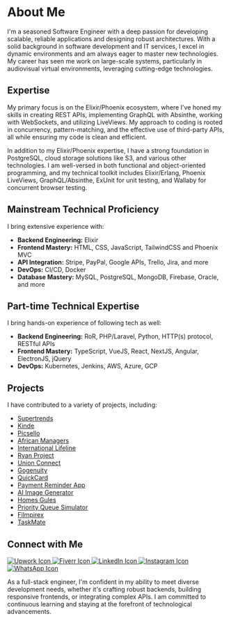 # About Me

I'm a seasoned Software Engineer with a deep passion for developing scalable, reliable applications and designing robust architectures. With a solid background in software development and IT services, I excel in dynamic environments and am always eager to master new technologies. My career has seen me work on large-scale systems, particularly in audiovisual virtual environments, leveraging cutting-edge technologies.

## Expertise

My primary focus is on the Elixir/Phoenix ecosystem, where I've honed my skills in creating REST APIs, implementing GraphQL with Absinthe, working with WebSockets, and utilizing LiveViews. My approach to coding is rooted in concurrency, pattern-matching, and the effective use of third-party APIs, all while ensuring my code is clean and efficient.

In addition to my Elixir/Phoenix expertise, I have a strong foundation in PostgreSQL, cloud storage solutions like S3, and various other technologies. I am well-versed in both functional and object-oriented programming, and my technical toolkit includes Elixir/Erlang, Phoenix LiveViews, GraphQL/Absinthe, ExUnit for unit testing, and Wallaby for concurrent browser testing.

## Mainstream Technical Proficiency

I bring extensive experience with:

- **Backend Engineering:** Elixir
- **Frontend Mastery:** HTML, CSS, JavaScript, TailwindCSS and Phoenix MVC
- **API Integration:** Stripe, PayPal, Google APIs, Trello, Jira, and more
- **DevOps:** CI/CD, Docker
- **Database Mastery:** MySQL, PostgreSQL, MongoDB, Firebase, Oracle, and more

## Part-time Technical Expertise

I bring hands-on experience of following tech as well:

- **Backend Engineering:** RoR, PHP/Laravel, Python, HTTP(s) protocol, RESTful APIs
- **Frontend Mastery:** TypeScript, VueJS, React, NextJS, Angular, ElectronJS, jQuery
- **DevOps:** Kubernetes, Jenkins, AWS, Azure, GCP

## Projects

I have contributed to a variety of projects, including:

- [Supertrends](https://www.supertrends.com)
- [Kinde](https://www.kinde.com)
- [Picsello](https://www.picsello.com)
- [African Managers](https://www.africanmanagers.org)
- [International Lifeline](https://www.internationallifeline.com)
- [Ryan Project](https://www.ryanprojectapp.com)
- [Union Connect](https://www.unionconnect.com)
- [Gogenuity](https://www.gogenuity.com)
- [QuickCard](https://www.quickcard.me)
- [Payment Reminder App](https://payment-reminder-app.vercel.app)
- [AI Image Generator](https://ai-image-generator-2.netlify.app)
- [Homes Gules](https://homes-gules.vercel.app)
- [Priority Queue Simulator](https://priority-queue-simulator-two.vercel.app)
- [Filmpirex](https://filmpirex.netlify.app)
- [TaskMate](https://za767-taskmate.netlify.app)

## Connect with Me

<a href="https://www.upwork.com/freelancers/~01f3d4a25746312aa8" target="_blank">
    <img src="https://img.shields.io/badge/Upwork-6fda44?style=for-the-badge&logo=upwork&logoColor=white" alt="Upwork Icon">
</a>
<a href="https://www.fiverr.com/users/ahmii19" target="_blank">
    <img src="https://img.shields.io/badge/Fiverr-1dbf73?style=for-the-badge&logo=fiverr&logoColor=white" alt="Fiverr Icon">
</a>
<a href="https://www.linkedin.com/in/muhammad-ahmed-ismail-6418b9148/" target="_blank">
    <img src="https://img.shields.io/badge/LinkedIn-0a66c2?style=for-the-badge&logo=linkedin&logoColor=white" alt="LinkedIn Icon">
</a>
<a href="https://instagram.com/iamahmedismaiil" target="_blank">
    <img src="https://img.shields.io/badge/Instagram-E4405F?style=for-the-badge&logo=instagram&logoColor=white" alt="Instagram Icon">
</a>
<a href="https://wa.me/923177016196" target="_blank">
    <img src="https://img.shields.io/badge/WhatsApp-25d366?style=for-the-badge&logo=whatsapp&logoColor=white" alt="WhatsApp Icon">
</a>

As a full-stack engineer, I'm confident in my ability to meet diverse development needs, whether it's crafting robust backends, building responsive frontends, or integrating complex APIs. I am committed to continuous learning and staying at the forefront of technological advancements.

